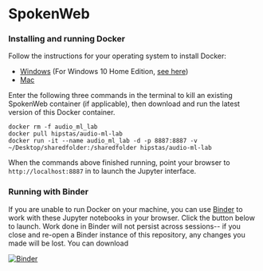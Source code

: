 # SpokenWeb 


### Installing and running Docker
Follow the instructions for your operating system to install Docker:
* [Windows](https://docs.docker.com/docker-for-windows/) (For Windows 10 Home Edition, [see here](https://pcda17.github.io/tutorials/Docker_install_Windows))
* [Mac](https://docs.docker.com/docker-for-mac/)


Enter the following three commands in the terminal to kill an existing SpokenWeb container (if applicable), then download and run the latest version of this Docker container.

```
docker rm -f audio_ml_lab
docker pull hipstas/audio-ml-lab
docker run -it --name audio_ml_lab -d -p 8887:8887 -v ~/Desktop/sharedfolder:/sharedfolder hipstas/audio-ml-lab
```

When the commands above finished running, point your browser to `http://localhost:8887` in to launch the Jupyter interface.

### Running with Binder

If you are unable to run Docker on your machine, you can use [Binder](https://mybinder.readthedocs.io/en/latest/) to work with these Jupyter notebooks in your browser. Click the button below to launch. Work done in Binder will not persist across sessions-- if you close and re-open a Binder instance of this repository, any changes you made will be lost. You can download 

[![Binder](https://mybinder.org/badge_logo.svg)](https://mybinder.org/v2/gh/hipstas/spokenweb/master)